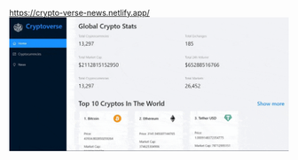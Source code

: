 https://crypto-verse-news.netlify.app/
![](https://github.com/mahrokh-sadro/crypto/blob/master/9gif.gif)

